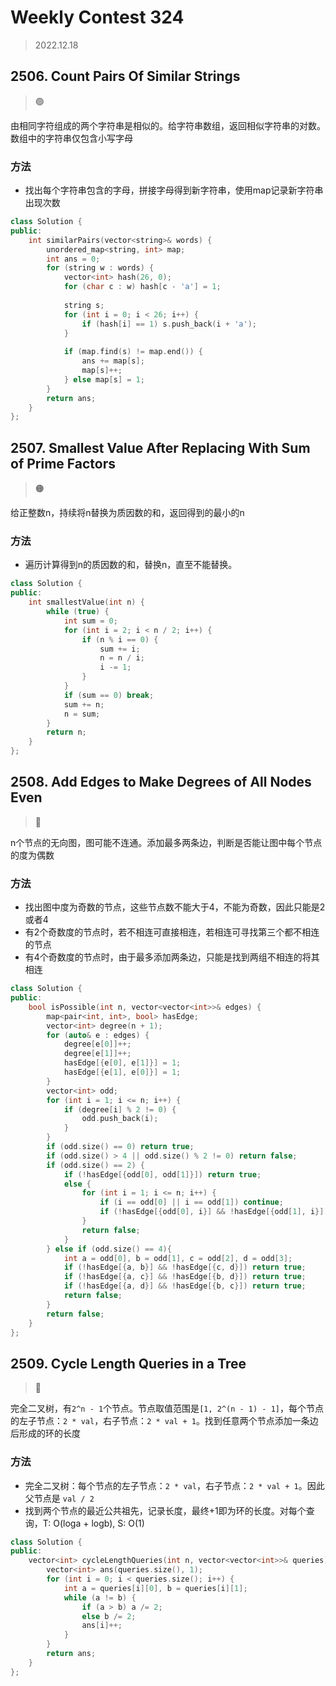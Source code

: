 # Weekly Contest 324
> 2022.12.18

## 2506. Count Pairs Of Similar Strings

> :green_circle:

由相同字符组成的两个字符串是相似的。给字符串数组，返回相似字符串的对数。数组中的字符串仅包含小写字母

### 方法

- 找出每个字符串包含的字母，拼接字母得到新字符串，使用map记录新字符串出现次数

```cpp
class Solution {
public:
    int similarPairs(vector<string>& words) {
        unordered_map<string, int> map;
        int ans = 0;
        for (string w : words) {
            vector<int> hash(26, 0);
            for (char c : w) hash[c - 'a'] = 1;
                
            string s;
            for (int i = 0; i < 26; i++) {
                if (hash[i] == 1) s.push_back(i + 'a');
            }
            
            if (map.find(s) != map.end()) {
                ans += map[s];
                map[s]++;
            } else map[s] = 1;
        }
        return ans;
    }
};
```

## 2507. Smallest Value After Replacing With Sum of Prime Factors

> :orange_circle:

给正整数n，持续将n替换为质因数的和，返回得到的最小的n

### 方法

- 遍历计算得到n的质因数的和，替换n，直至不能替换。

```cpp
class Solution {
public:
    int smallestValue(int n) {
        while (true) {
            int sum = 0;
            for (int i = 2; i < n / 2; i++) {
                if (n % i == 0) {
                    sum += i;
                    n = n / i;
                    i -= 1;
                }
            }
            if (sum == 0) break;
            sum += n;
            n = sum;
        }
        return n;
    }
};
```

## 2508. Add Edges to Make Degrees of All Nodes Even

> :red_circle:

n个节点的无向图，图可能不连通。添加最多两条边，判断是否能让图中每个节点的度为偶数

### 方法

- 找出图中度为奇数的节点，这些节点数不能大于4，不能为奇数，因此只能是2或者4
- 有2个奇数度的节点时，若不相连可直接相连，若相连可寻找第三个都不相连的节点
- 有4个奇数度的节点时，由于最多添加两条边，只能是找到两组不相连的将其相连

```cpp
class Solution {
public:
    bool isPossible(int n, vector<vector<int>>& edges) {
        map<pair<int, int>, bool> hasEdge;
        vector<int> degree(n + 1);
        for (auto& e : edges) {
            degree[e[0]]++;
            degree[e[1]]++;
            hasEdge[{e[0], e[1]}] = 1;
            hasEdge[{e[1], e[0]}] = 1;
        }
        vector<int> odd;
        for (int i = 1; i <= n; i++) {
            if (degree[i] % 2 != 0) {
                odd.push_back(i);
            }
        }
        if (odd.size() == 0) return true;
        if (odd.size() > 4 || odd.size() % 2 != 0) return false;
        if (odd.size() == 2) {
            if (!hasEdge[{odd[0], odd[1]}]) return true;
            else {
                for (int i = 1; i <= n; i++) {
                    if (i == odd[0] || i == odd[1]) continue;
                    if (!hasEdge[{odd[0], i}] && !hasEdge[{odd[1], i}]) return true;
                }
                return false;
            }
        } else if (odd.size() == 4){
            int a = odd[0], b = odd[1], c = odd[2], d = odd[3];
            if (!hasEdge[{a, b}] && !hasEdge[{c, d}]) return true;
            if (!hasEdge[{a, c}] && !hasEdge[{b, d}]) return true;
            if (!hasEdge[{a, d}] && !hasEdge[{b, c}]) return true;
            return false;
        }
        return false;
    }
};
```

## 2509. Cycle Length Queries in a Tree

> :red_circle:

完全二叉树，有`2^n - 1`个节点。节点取值范围是`[1, 2^(n - 1) - 1]`，每个节点的左子节点：`2 * val`，右子节点：`2 * val + 1`。找到任意两个节点添加一条边后形成的环的长度

### 方法

- 完全二叉树：每个节点的左子节点：`2 * val`，右子节点：`2 * val + 1`。因此父节点是 `val / 2`
- 找到两个节点的最近公共祖先，记录长度，最终+1即为环的长度。对每个查询，T: O(loga + logb), S: O(1)

```cpp
class Solution {
public:
    vector<int> cycleLengthQueries(int n, vector<vector<int>>& queries) {
        vector<int> ans(queries.size(), 1);
        for (int i = 0; i < queries.size(); i++) {
            int a = queries[i][0], b = queries[i][1];
            while (a != b) {
                if (a > b) a /= 2; 
                else b /= 2;
                ans[i]++;
            }
        }
        return ans;
    }
};
```

